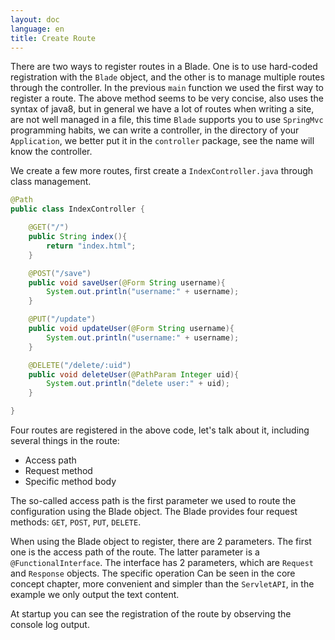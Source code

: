 ```yaml
---
layout: doc
language: en
title: Create Route
---
```


There are two ways to register routes in a Blade. One is to use hard-coded registration with the `Blade` object, and the other is to manage multiple routes through the controller.
In the previous `main` function we used the first way to register a route.
The above method seems to be very concise, also uses the syntax of java8, but in general we have a lot of routes when writing a site, are not well managed in a file, this time `Blade` supports you to use `SpringMvc` programming habits, we can write a controller, in the directory of your `Application`, we better put it in the `controller` package, see the name will know the controller.

We create a few more routes, first create a `IndexController.java` through class management.

```java
@Path
public class IndexController {

    @GET("/")
    public String index(){
        return "index.html";
    }

    @POST("/save")
    public void saveUser(@Form String username){
        System.out.println("username:" + username);
    }

    @PUT("/update")
    public void updateUser(@Form String username){
        System.out.println("username:" + username);
    }

    @DELETE("/delete/:uid")
    public void deleteUser(@PathParam Integer uid){
        System.out.println("delete user:" + uid);
    }

}
```

Four routes are registered in the above code, let's talk about it, including several things in the route:

- Access path
- Request method
- Specific method body

The so-called access path is the first parameter we used to route the configuration using the Blade object. The Blade provides four request methods: `GET`, `POST`, `PUT`, `DELETE`.

When using the Blade object to register, there are 2 parameters. The first one is the access path of the route. The latter parameter is a `@FunctionalInterface`. The interface has 2 parameters, which are `Request` and `Response` objects. The specific operation Can be seen in the core concept chapter, more convenient and simpler than the `ServletAPI`, in the example we only output the text content.

At startup you can see the registration of the route by observing the console log output.
